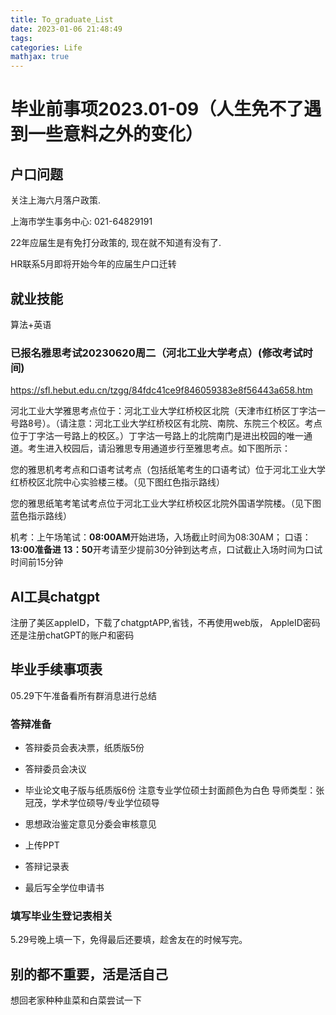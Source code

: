 ```yaml
---
title: To_graduate_List
date: 2023-01-06 21:48:49
tags:
categories: Life
mathjax: true
---
```

# 毕业前事项2023.01-09（人生免不了遇到一些意料之外的变化）

## 户口问题
关注上海六月落户政策.

上海市学生事务中心: 021-64829191

22年应届生是有免打分政策的,
现在就不知道有没有了.

HR联系5月即将开始今年的应届生户口迁转

## 就业技能

算法+英语



### 已报名雅思考试20230620周二（河北工业大学考点）(修改考试时间)

https://sfl.hebut.edu.cn/tzgg/84fdc41ce9f846059383e8f56443a658.htm

河北工业大学雅思考点位于：河北工业大学红桥校区北院（天津市红桥区丁字沽一号路8号）。（请注意：河北工业大学红桥校区有北院、南院、东院三个校区。考点位于丁字沽一号路上的校区。）丁字沽一号路上的北院南门是进出校园的唯一通道。考生进入校园后，请沿雅思专用通道步行至雅思考点。如下图所示：


您的雅思机考考点和口语考试考点（包括纸笔考生的口语考试）位于河北工业大学红桥校区北院中心实验楼三楼。（见下图红色指示路线）

   您的雅思纸笔考笔试考点位于河北工业大学红桥校区北院外国语学院楼。（见下图蓝色指示路线）



   机考：上午场笔试：**08:00AM**开始进场，入场截止时间为08:30AM；
   口语：**13:00准备进** **13：50**开考请至少提前30分钟到达考点，口试截止入场时间为口试时间前15分钟



   ## AI工具chatgpt
   注册了美区appleID，下载了chatgptAPP,省钱，不再使用web版，
   AppleID密码还是注册chatGPT的账户和密码




## 毕业手续事项表

05.29下午准备看所有群消息进行总结

### 答辩准备
* 答辩委员会表决票，纸质版5份
* 答辩委员会决议
* 毕业论文电子版与纸质版6份
注意专业学位硕士封面颜色为白色
导师类型：张冠茂，学术学位硕导/专业学位硕导
* 思想政治鉴定意见分委会审核意见
* 上传PPT
* 答辩记录表

* 最后写全学位申请书


### 填写毕业生登记表相关
5.29号晚上填一下，免得最后还要填，趁舍友在的时候写完。

## 别的都不重要，活是活自己
想回老家种种韭菜和白菜尝试一下